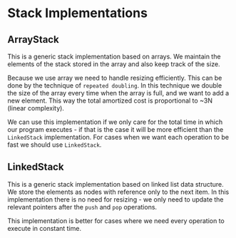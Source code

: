 # Stack Implementations

## ArrayStack

This is a generic stack implementation based on arrays. We maintain the elements of the stack stored in the array
and also keep track of the size.

Because we use array we need to handle resizing efficiently. This can be done by the technique of `repeated doubling`.
In this technique we double the size of the array every time when the array is full, and we want to add a new element.
This way the total amortized cost is proportional to ~3N (linear complexity).

We can use this implementation if we only care for the total time in which our program executes - if that is the case it
will be more efficient than the `LinkedStack` implementation. For cases when we want each operation to be fast we should
use `LinkedStack`.

## LinkedStack

This is a generic stack implementation based on linked list data structure. We store the elements as nodes with reference
only to the next item. In this implementation there is no need for resizing - we only need to update the relevant pointers
after the `push` and `pop` operations.

This implementation is better for cases where we need every operation to execute in constant time.